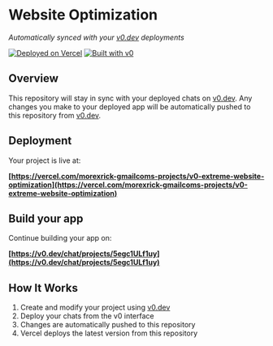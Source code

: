 # Website Optimization

*Automatically synced with your [v0.dev](https://v0.dev) deployments*

[![Deployed on Vercel](https://img.shields.io/badge/Deployed%20on-Vercel-black?style=for-the-badge&logo=vercel)](https://vercel.com/morexrick-gmailcoms-projects/v0-extreme-website-optimization)
[![Built with v0](https://img.shields.io/badge/Built%20with-v0.dev-black?style=for-the-badge)](https://v0.dev/chat/projects/5egc1ULf1uy)

## Overview

This repository will stay in sync with your deployed chats on [v0.dev](https://v0.dev).
Any changes you make to your deployed app will be automatically pushed to this repository from [v0.dev](https://v0.dev).

## Deployment

Your project is live at:

**[https://vercel.com/morexrick-gmailcoms-projects/v0-extreme-website-optimization](https://vercel.com/morexrick-gmailcoms-projects/v0-extreme-website-optimization)**

## Build your app

Continue building your app on:

**[https://v0.dev/chat/projects/5egc1ULf1uy](https://v0.dev/chat/projects/5egc1ULf1uy)**

## How It Works

1. Create and modify your project using [v0.dev](https://v0.dev)
2. Deploy your chats from the v0 interface
3. Changes are automatically pushed to this repository
4. Vercel deploys the latest version from this repository
